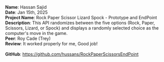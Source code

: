 **Name**: Hassan Sajid
<br/>
**Date**: Jan 15th, 2025
<br/>
**Project Name**: Rock Paper Scissor Lizard Spock - Prototype and EndPoint
<br/>
**Description**: This API randomizes between the five options (Rock, Paper, Scissors, Lizard, or Spock) and displays a randomly selected choice as the computer's move in the game. 
<br/>
**Peer**: Roy Cade (Trey)
<br/>
**Review**: It worked properly for me, Good job!
<br/>
<br/>
**GitHub**: https://github.com/hussans/RockPaperScissorsEndPoint
